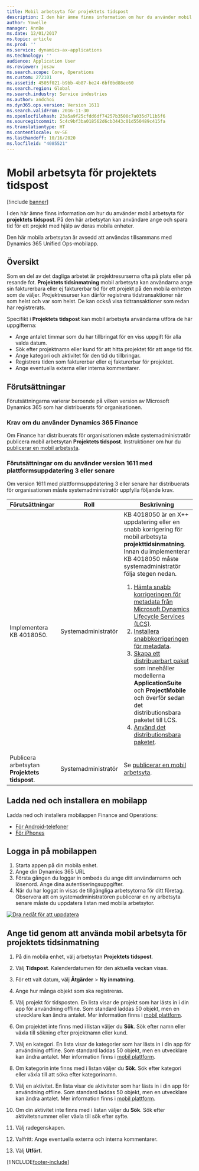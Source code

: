 ```yaml
---
title: Mobil arbetsyta för projektets tidspost
description: I den här ämne finns information om hur du använder mobil arbetsyta för projektets tidspost. På den här arbetsytan kan användare ange och spara tid för ett projekt med hjälp av deras mobila enheter.
author: Yowelle
manager: AnnBe
ms.date: 12/01/2017
ms.topic: article
ms.prod: ''
ms.service: dynamics-ax-applications
ms.technology: ''
audience: Application User
ms.reviewer: josaw
ms.search.scope: Core, Operations
ms.custom: 272101
ms.assetid: 4505f021-b9bb-4b87-be24-6bf0bd88ee60
ms.search.region: Global
ms.search.industry: Service industries
ms.author: andchoi
ms.dyn365.ops.version: Version 1611
ms.search.validFrom: 2016-11-30
ms.openlocfilehash: 23a5a9f25cfdd6df74257b3500c7a035d711b5f6
ms.sourcegitcommit: 5c4c9bf3ba018562d6cb3443c01d550489c415fa
ms.translationtype: HT
ms.contentlocale: sv-SE
ms.lasthandoff: 10/16/2020
ms.locfileid: "4085521"
---
```

# <a name="project-time-entry-mobile-workspace"></a>Mobil arbetsyta för projektets tidspost

[!include [banner](../includes/banner.md)]

I den här ämne finns information om hur du använder mobil arbetsyta för **projektets tidspost**. På den här arbetsytan kan användare ange och spara tid för ett projekt med hjälp av deras mobila enheter.

Den här mobila arbetsytan är avsedd att användas tillsammans med Dynamics 365 Unified Ops-mobilapp. 

## <a name="overview"></a>Översikt
Som en del av det dagliga arbetet är projektresurserna ofta på plats eller på resande fot. **Projektets tidsinmatning** mobil arbetsyta kan användarna ange sin fakturerbara eller ej fakturerbar tid för ett projekt på den mobila enheten som de väljer. Projektresurser kan därför registrera tidstransaktioner när som helst och var som helst. De kan också visa tidtransaktioner som redan har registrerats. 

Specifikt i **Projektets tidspost** kan mobil arbetsyta användarna utföra de här uppgifterna:

-   Ange antalet timmar som du har tillbringat för en viss uppgift för alla valda datum.
-   Sök efter projektnamn eller kund för att hitta projektet för att ange tid för.
-   Ange kategori och aktivitet för den tid du tillbringar.
-   Registrera tiden som fakturerbar eller ej fakturerbar för projektet.
-   Ange eventuella externa eller interna kommentarer.

## <a name="prerequisites"></a>Förutsättningar
Förutsättningarna varierar beroende på vilken version av Microsoft Dynamics 365 som har distribuerats för organisationen.

### <a name="prerequisites-if-you-use-dynamics-365-finance"></a>Krav om du använder Dynamics 365 Finance
Om Finance har distribuerats för organisationen måste systemadministratör publicera mobil arbetsytan **Projektets tidspost**. Instruktioner om hur du [publicerar en mobil arbetsyta](https://docs.microsoft.com/dynamics365/fin-ops-core/dev-itpro/mobile-apps/publish-mobile-workspace).

### <a name="prerequisites-if-you-use-version-1611-with-platform-update-3-or-later"></a>Förutsättningar om du använder version 1611 med plattformsuppdatering 3 eller senare
Om version 1611 med plattformsuppdatering 3 eller senare har distribuerats för organisationen måste systemadministratör uppfylla följande krav. 

<table>
<thead>
<tr class="header">
<th>Förutsättningar</th>
<th>Roll</th>
<th>Beskrivning</th>
</tr>
</thead>
<tbody>
<tr class="odd">

<td>Implementera KB 4018050.</td>
<td>Systemadministratör</td>
<td>KB 4018050 är en X++ uppdatering eller en snabb korrigering för mobil arbetsyta <strong>projekttidsinmatning</strong>. Innan du implementerar KB 4018050 måste systemadministratör följa stegen nedan.
<ol>
<li><a href="https://docs.microsoft.com/dynamics365/fin-ops-core/dev-itpro/migration-upgrade/download-hotfix-lcs">Hämta snabb korrigeringen för metadata från Microsoft Dynamics Lifecycle Services (LCS)</a>.</li>
<li><a href="https://docs.microsoft.com/dynamics365/fin-ops-core/dev-itpro/migration-upgrade/install-metadata-hotfix-package">Installera snabbkorrigeringen för metadata</a>.</li>
<li><a href="https://docs.microsoft.com/dynamics365/fin-ops-core/dev-itpro/deployment/create-apply-deployable-package">Skapa ett distribuerbart paket</a> som innehåller modellerna <strong>ApplicationSuite</strong> och <strong>ProjectMobile</strong> och överför sedan det distributionsbara paketet till LCS.</li>
<li><a href="https://docs.microsoft.com/dynamics365/fin-ops-core/dev-itpro/deployment/apply-deployable-package-system">Använd det distributionsbara paketet</a>.</li>

</ol></td>
</tr>
<tr class="even">
<td>Publicera arbetsytan <strong>Projektets tidspost</strong>.</td>
<td>Systemadministratör</td>
<td>Se <a href="https://docs.microsoft.com/dynamics365/fin-ops-core/dev-itpro/mobile-apps/publish-mobile-workspace">publicerar en mobil arbetsyta</a>.</td>
</tr>
</tbody>
</table>

## <a name="download-and-install-the-mobile-app"></a>Ladda ned och installera en mobilapp

Ladda ned och installera mobilappen Finance and Operations:

-   [För Android-telefoner](https://go.microsoft.com/fwlink/?linkid=850662)
-   [För iPhones](https://go.microsoft.com/fwlink/?linkid=850663)

## <a name="sign-in-to-the-mobile-app"></a>Logga in på mobilappen
1.  Starta appen på din mobila enhet.
2.  Ange din Dynamics 365 URL
3.  Första gången du loggar in ombeds du ange ditt användarnamn och lösenord. Ange dina autentiseringsuppgifter.
4.  När du har loggat in visas de tillgängliga arbetsytorna för ditt företag. Observera att om systemadministratören publicerar en ny arbetsyta senare måste du uppdatera listan med mobila arbetsytor.

[![Dra nedåt för att uppdatera](./media/pull-to-refresh-list-of-workspaces-183x300.png)](./media/pull-to-refresh-list-of-workspaces.png)

## <a name="enter-time-by-using-the-project-time-entry-mobile-workspace"></a>Ange tid genom att använda mobil arbetsyta för projektets tidsinmatning
1.  På din mobila enhet, välj arbetsytan **Projektets tidspost**.
2.  Välj **Tidspost**. Kalenderdatumen för den aktuella veckan visas.
3.  För ett valt datum, välj **Åtgärder** &gt; **Ny inmatning**.
4.  Ange hur många objekt som ska registreras.
5.  Välj projekt för tidsposten. En lista visar de projekt som har lästs in i din app för användning offline. Som standard laddas 50 objekt, men en utvecklare kan ändra antalet. Mer information finns i [mobil plattform](https://docs.microsoft.com/dynamics365/fin-ops-core/dev-itpro/mobile-apps/mobile-app-home-page).
6.  Om projektet inte finns med i listan väljer du **Sök**. Sök efter namn eller växla till sökning efter projektnamn eller kund.
7.  Välj en kategori. En lista visar de kategorier som har lästs in i din app för användning offline. Som standard laddas 50 objekt, men en utvecklare kan ändra antalet. Mer information finns i [mobil plattform](https://docs.microsoft.com/dynamics365/fin-ops-core/dev-itpro/mobile-apps/mobile-app-home-page).
8.  Om kategorin inte finns med i listan väljer du **Sök**. Sök efter kategori eller växla till att söka efter kategorinamn.
9.  Välj en aktivitet. En lista visar de aktiviteter som har lästs in i din app för användning offline. Som standard laddas 50 objekt, men en utvecklare kan ändra antalet. Mer information finns i [mobil plattform](https://docs.microsoft.com/dynamics365/fin-ops-core/dev-itpro/mobile-apps/mobile-app-home-page).
10. Om din aktivitet inte finns med i listan väljer du **Sök**. Sök efter aktivitetsnummer eller växla till sök efter syfte.

11. Välj radegenskapen.
12. Valfritt: Ange eventuella externa och interna kommentarer.
13. Välj **Utfört**.


[!INCLUDE[footer-include](../includes/footer-banner.md)]